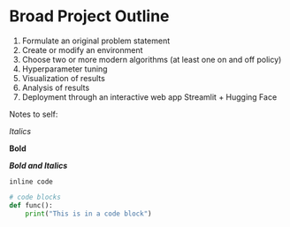 # Broad Project Outline

1. Formulate an original problem statement
2. Create or modify an environment
3. Choose two or more modern algorithms (at least one on and off policy)
4. Hyperparameter tuning
5. Visualization of results
6. Analysis of results
7. Deployment through an interactive web app
	Streamlit + Hugging Face



Notes to self:

*Italics*

**Bold**

***Bold and Italics***

`inline code`

```python
# code blocks
def func():
	print("This is in a code block")
```
